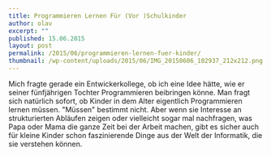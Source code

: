 ```yaml
---
title: Programmieren Lernen Für (Vor )Schulkinder
author: olav
excerpt: ""
published: 15.06.2015
layout: post
permalink: /2015/06/programmieren-lernen-fuer-kinder/
thumbnail: /wp-content/uploads/2015/06/IMG_20150606_102937_212x212.png
---
```

Mich fragte gerade ein Entwickerkollege, ob ich eine Idee h&auml;tte, wie er seiner f&uuml;nfj&auml;hrigen Tochter Programmieren beibringen k&ouml;nne. Man fragt sich nat&uuml;rlich sofort, ob Kinder in dem Alter eigentlich Programmieren lernen m&uuml;ssen. &quot;M&uuml;ssen&quot; bestimmt nicht. Aber wenn sie Interesse an strukturierten Abl&auml;ufen zeigen oder vielleicht sogar mal nachfragen, was Papa oder Mama die ganze Zeit bei der Arbeit machen, gibt es sicher auch f&uuml;r kleine Kinder schon faszinierende Dinge aus der Welt der Informatik, die sie verstehen k&ouml;nnen.